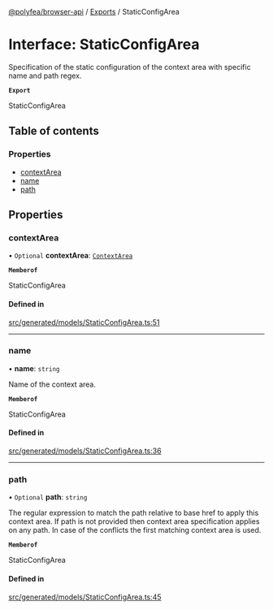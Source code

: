 [@polyfea/browser-api](../README.md) / [Exports](../modules.md) / StaticConfigArea

# Interface: StaticConfigArea

Specification of the static configuration of the context area with specific name and path regex.

**`Export`**

StaticConfigArea

## Table of contents

### Properties

- [contextArea](StaticConfigArea.md#contextarea)
- [name](StaticConfigArea.md#name)
- [path](StaticConfigArea.md#path)

## Properties

### contextArea

• `Optional` **contextArea**: [`ContextArea`](ContextArea.md)

**`Memberof`**

StaticConfigArea

#### Defined in

[src/generated/models/StaticConfigArea.ts:51](https://github.com/polyfea/browser-api/blob/3f82ee7/src/generated/models/StaticConfigArea.ts#L51)

___

### name

• **name**: `string`

Name of the context area.

**`Memberof`**

StaticConfigArea

#### Defined in

[src/generated/models/StaticConfigArea.ts:36](https://github.com/polyfea/browser-api/blob/3f82ee7/src/generated/models/StaticConfigArea.ts#L36)

___

### path

• `Optional` **path**: `string`

The regular expression to match the path relative to base href to apply this context area. 
If path is not provided then context area specification applies on any path. In case of the conflicts
the first matching context area is used.

**`Memberof`**

StaticConfigArea

#### Defined in

[src/generated/models/StaticConfigArea.ts:45](https://github.com/polyfea/browser-api/blob/3f82ee7/src/generated/models/StaticConfigArea.ts#L45)
